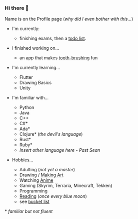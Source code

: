 ### Hi there 👋

Name is on the Profile page (*why did I even bother with this...*)

- I'm currently:
    - finishing exams, then a [todo list](TODO.md).

- I finished working on...
    - an app that makes [tooth-brushing](https://github.com/calvin-cs262-fall2021-teamF/toothflex-project) fun

- I'm currently learning...
    - Flutter
    - Drawing Basics
    - Unity

- I'm familiar with...
    - Python
    - Java
    - C++
    - C#*
    - Ada*
    - Clojure* (*the devil's language*)
    - Rust*
    - Ruby*
    - *Insert other language here - Past Sean*

- Hobbies...
    - Adulting (*not yet a master*)
    - Drawing / [Making Art](https://avaruto.artstation.com/)
    - Watching [Anime](https://github.com/sebems/sebems/blob/main/AnimeList.md)
    - Gaming (Skyrim, Terraria, Minecraft, Tekken)
    - Programming
    - [Reading](reading_bucket_list.md) (*once every blue moon*)
    - see [bucket list](bucket_list.md)

\* *familiar but not fluent*

<!--
**sebems/sebems** is a ✨ _special_ ✨ repository because its `README.md` (this file) appears on your GitHub profile.

Here are some ideas to get you started:

- 🔭 I’m currently working on ...
- 🌱 I’m currently learning ...
- 👯 I’m looking to collaborate on ...
- 🤔 I’m looking for help with ...
- 💬 Ask me about ...
- 📫 How to reach me: ...
- 😄 Pronouns: ...
- ⚡ Fun fact: ...
-->
